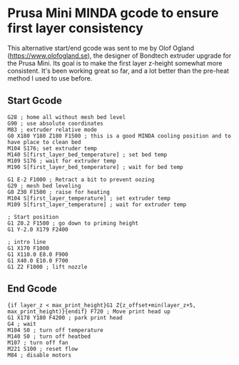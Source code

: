 # Prusa Mini MINDA gcode to ensure first layer consistency
This alternative start/end gcode was sent to me by Olof Ogland (https://www.olofogland.se), the designer of Bondtech extruder upgrade for the Prusa Mini. Its goal is to make the first layer z-height somewhat more consistent. It's been working great so far, and a lot better than the pre-heat method I used to use before.

## Start Gcode
```M115 U3.2.1 ; tell printer latest fw version
G28 ; home all without mesh bed level
G90 ; use absolute coordinates
M83 ; extruder relative mode
G0 X180 Y180 Z180 F1500 ; this is a good MINDA cooling position and to have place to clean bed
M104 S176; set extruder temp
M140 S[first_layer_bed_temperature] ; set bed temp
M109 S176 ; wait for extruder temp
M190 S[first_layer_bed_temperature] ; wait for bed temp

G1 E-2 F1000 ; Retract a bit to prevent oozing
G29 ; mesh bed leveling
G0 Z30 F1500 ; raise for heating
M104 S[first_layer_temperature] ; set extruder temp
M109 S[first_layer_temperature] ; wait for extruder temp

; Start position
G1 Z0.2 F1500 ; go down to priming height
G1 Y-2.0 X179 F2400

; intro line
G1 X170 F1000
G1 X110.0 E8.0 F900
G1 X40.0 E10.0 F700
G1 Z2 F1000 ; lift nozzle
```

## End Gcode
```G1 E-1 F2100 ; retract
{if layer_z < max_print_height}G1 Z{z_offset+min(layer_z+5, max_print_height)}{endif} F720 ; Move print head up
G1 X178 Y180 F4200 ; park print head
G4 ; wait
M104 S0 ; turn off temperature
M140 S0 ; turn off heatbed
M107 ; turn off fan
M221 S100 ; reset flow
M84 ; disable motors
```
